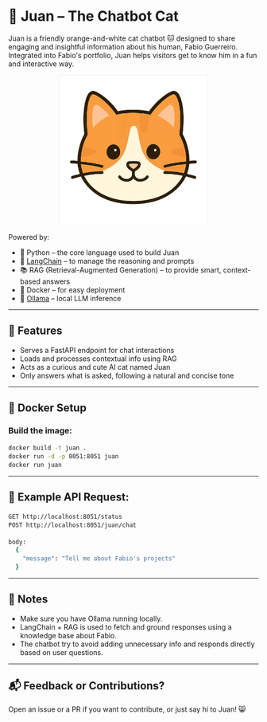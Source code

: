 # 🐾 Juan – The Chatbot Cat

Juan is a friendly orange-and-white cat chatbot 🐱 designed to share engaging and insightful information about his human, Fabio Guerreiro. Integrated into Fabio's portfolio, Juan helps visitors get to know him in a fun and interactive way.

<p align="center">
  <img src="https://github.com/FGuerreir0/chatbot-juan/blob/main/assets/juan.webp" alt="Juan the Cat" width="300" height="300">
</p>

Powered by:
- 🐍 Python – the core language used to build Juan
- 🧠 [LangChain](https://www.langchain.com/) – to manage the reasoning and prompts
- 📚 RAG (Retrieval-Augmented Generation) – to provide smart, context-based answers
- 🐋 Docker – for easy deployment
- 🤖 [Ollama](https://ollama.com/) – local LLM inference

---

## 🚀 Features

- Serves a FastAPI endpoint for chat interactions
- Loads and processes contextual info using RAG
- Acts as a curious and cute AI cat named Juan
- Only answers what is asked, following a natural and concise tone

---

## 🐳 Docker Setup

### Build the image:

```bash
docker build -t juan .
docker run -d -p 8051:8051 juan
docker run juan
```

---

## 🧪 Example API Request:

```bash
GET http://localhost:8051/status
POST http://localhost:8051/juan/chat

body:
  {
    "message": "Tell me about Fabio's projects"
  }
```

---

## 📎 Notes

- Make sure you have Ollama running locally.
- LangChain + RAG is used to fetch and ground responses using a knowledge base about Fabio.
- The chatbot try to avoid adding unnecessary info and responds directly based on user questions.

---

## 📬 Feedback or Contributions?

Open an issue or a PR if you want to contribute, or just say hi to Juan! 😸
